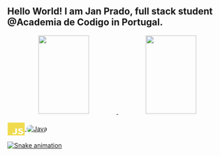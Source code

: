 ##  Hello World! I am Jan Prado, full stack student @Academia de Codigo in Portugal.

<div align="center">
  
  <a href="https://github.com/janprado">
    
  <img width="48%" height="180em" src="https://github-readme-stats.vercel.app/api?username=janprado&show_icons=true&theme=dracula&include_all_commits=true&count_private=true"/>
    
  <img width="48%" height="180em" src="https://github-readme-stats.vercel.app/api/top-langs/?username=janprado&layout=compact&langs_count=7&theme=dracula"/>
    
</div>
<div style="display: inline_block"><br>
  <img align="center" alt="Js" height="30" width="40" src="https://raw.githubusercontent.com/devicons/devicon/master/icons/javascript/javascript-plain.svg">
  <img align="center" alt="Java" height="30" style="border-radius:50px;" src="https://cdn.jsdelivr.net/gh/devicons/devicon/icons/java/java-original.svg">

  ![Snake animation](https://github.com/janprado/janprado/blob/output/github-contribution-grid-snake.svg)
 
</div>

 
